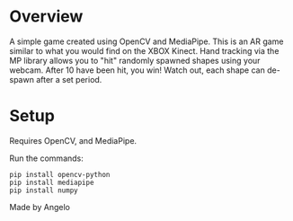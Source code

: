 # Overview

A simple game created using OpenCV and MediaPipe.
This is an AR game similar to what you would find on the XBOX Kinect.
Hand tracking via the MP library allows you to "hit" randomly spawned shapes using your webcam.
After 10 have been hit, you win!
Watch out, each shape can de-spawn after a set period.


# Setup

Requires OpenCV, and MediaPipe.

Run the commands:
```
pip install opencv-python
pip install mediapipe
pip install numpy
```
Made by Angelo
